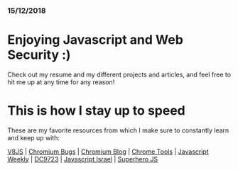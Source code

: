 ### 15/12/2018

# Enjoying Javascript and Web Security :)

Check out my resume and my different projects and articles, and feel free to hit me up at any time for any reason!

# This is how I stay up to speed

These are my favorite resources from which I make sure to constantly learn and keep up with:

[V8JS](https://v8.dev/blog) |
[Chromium Bugs](https://bugs.chromium.org/p/chromium/issues/list) |
[Chromium Blog](https://blog.chromium.org/) |
[Chrome Tools](https://developers.google.com/web/tools/) |
[Javascript Weekly](https://javascriptweekly.com/) |
[DC9723](https://www.facebook.com/groups/dc9723/) |
[Javascript Israel](https://www.facebook.com/groups/jsisrael/) |
[Superhero JS](http://superherojs.com/)

